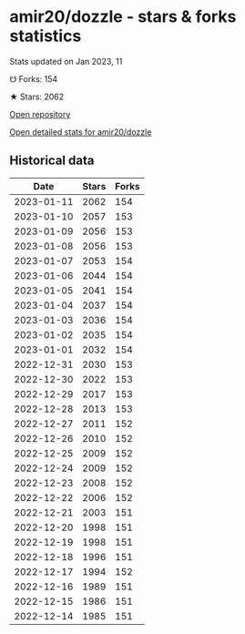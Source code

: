 # amir20/dozzle - stars & forks statistics

Stats updated on Jan 2023, 11

☋ Forks: 154

★ Stars: 2062

[Open repository](https://github.com/amir20/dozzle)

[Open detailed stats for amir20/dozzle](https://reviewgithub.com/rep/amir20/dozzle)

## Historical data
| Date | Stars | Forks |
|------|-------|-------|
| 2023-01-11 | 2062 | 154 | 
| 2023-01-10 | 2057 | 153 | 
| 2023-01-09 | 2056 | 153 | 
| 2023-01-08 | 2056 | 153 | 
| 2023-01-07 | 2053 | 154 | 
| 2023-01-06 | 2044 | 154 | 
| 2023-01-05 | 2041 | 154 | 
| 2023-01-04 | 2037 | 154 | 
| 2023-01-03 | 2036 | 154 | 
| 2023-01-02 | 2035 | 154 | 
| 2023-01-01 | 2032 | 154 | 
| 2022-12-31 | 2030 | 153 | 
| 2022-12-30 | 2022 | 153 | 
| 2022-12-29 | 2017 | 153 | 
| 2022-12-28 | 2013 | 153 | 
| 2022-12-27 | 2011 | 152 | 
| 2022-12-26 | 2010 | 152 | 
| 2022-12-25 | 2009 | 152 | 
| 2022-12-24 | 2009 | 152 | 
| 2022-12-23 | 2008 | 152 | 
| 2022-12-22 | 2006 | 152 | 
| 2022-12-21 | 2003 | 151 | 
| 2022-12-20 | 1998 | 151 | 
| 2022-12-19 | 1998 | 151 | 
| 2022-12-18 | 1996 | 151 | 
| 2022-12-17 | 1994 | 152 | 
| 2022-12-16 | 1989 | 151 | 
| 2022-12-15 | 1986 | 151 | 
| 2022-12-14 | 1985 | 151 | 

